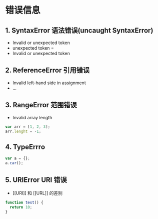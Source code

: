 # 错误信息

## 1. SyntaxError 语法错误(uncaught SyntaxError)

- Invalid or unexpected token
- unexpected token =
- Invalid or unexpected token

## 2. ReferenceError 引用错误

- Invalid left-hand side in assignment
- ...

## 3. RangeError 范围错误

- Invalid array length

```js
var arr = [1, 2, 3];
arr.lenght = -1;
```

## 4. TypeErrro

```js
var a = {};
a.car();
```

## 5. URIError URI 错误

- [[URI]] 和 [[URL]] 的差别

```js
function test() {
  return 10;
}
```
